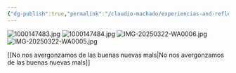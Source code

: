 ```yaml
---
{"dg-publish":true,"permalink":"/claudio-machado/experiencias-and-reflexiones/primer-asignacion-de-patricia/","tags":["asamblea"]}
---
```


![1000147483.jpg](/img/user/07%20-%20Personal/Im%C3%A1genes/1000147483.jpg)
![1000147484.jpg](/img/user/07%20-%20Personal/Im%C3%A1genes/1000147484.jpg)
![IMG-20250322-WA0006.jpg](/img/user/07%20-%20Personal/Im%C3%A1genes/IMG-20250322-WA0006.jpg)
![IMG-20250322-WA0005.jpg](/img/user/07%20-%20Personal/Im%C3%A1genes/IMG-20250322-WA0005.jpg)

[[No nos avergonzamos de las buenas nuevas mals\|No nos avergonzamos de las buenas nuevas mals]]